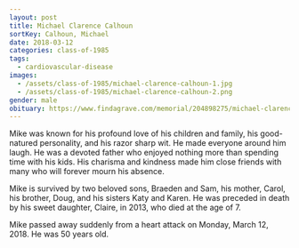 ```yaml
---
layout: post
title: Michael Clarence Calhoun
sortKey: Calhoun, Michael
date: 2018-03-12
categories: class-of-1985
tags:
  - cardiovascular-disease
images:
  - /assets/class-of-1985/michael-clarence-calhoun-1.jpg
  - /assets/class-of-1985/michael-clarence-calhoun-2.png
gender: male
obituary: https://www.findagrave.com/memorial/204898275/michael-clarence-calhoun
---
```

Mike was known for his profound love of his children and family, his good-natured personality, and his razor sharp wit. He made everyone around him laugh. He was a devoted father who enjoyed nothing more than spending time with his kids. His charisma and kindness made him close friends with many who will forever mourn his absence.

Mike is survived by two beloved sons, Braeden and Sam, his mother, Carol, his brother, Doug, and his sisters Katy and Karen. He was preceded in death by his sweet daughter, Claire, in 2013, who died at the age of 7.

Mike passed away suddenly from a heart attack on Monday, March 12, 2018.  He was 50 years old.